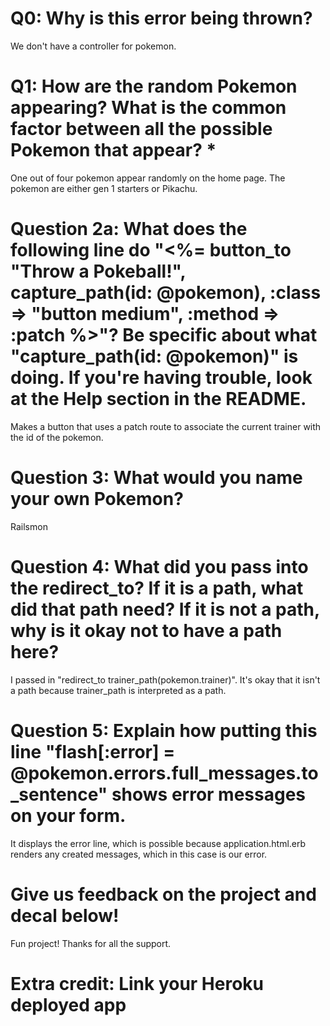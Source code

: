 # Q0: Why is this error being thrown?
We don't have a controller for pokemon.

# Q1: How are the random Pokemon appearing? What is the common factor between all the possible Pokemon that appear? *
One out of four pokemon appear randomly on the home page. The pokemon are either gen 1 starters or Pikachu.
# Question 2a: What does the following line do "<%= button_to "Throw a Pokeball!", capture_path(id: @pokemon), :class => "button medium", :method => :patch %>"? Be specific about what "capture_path(id: @pokemon)" is doing. If you're having trouble, look at the Help section in the README.
Makes a button that uses a patch route to associate the current trainer with the id of the pokemon.
# Question 3: What would you name your own Pokemon?
Railsmon
# Question 4: What did you pass into the redirect_to? If it is a path, what did that path need? If it is not a path, why is it okay not to have a path here?
I passed in "redirect_to trainer_path(pokemon.trainer)". It's okay that it isn't a path because trainer_path is interpreted as a path.
# Question 5: Explain how putting this line "flash[:error] = @pokemon.errors.full_messages.to_sentence" shows error messages on your form.
It displays the error line, which is possible because application.html.erb renders any created messages, which in this case is our error.

# Give us feedback on the project and decal below!
Fun project! Thanks for all the support.

# Extra credit: Link your Heroku deployed app
